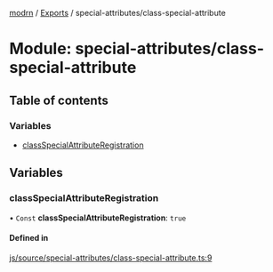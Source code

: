[modrn](../README.md) / [Exports](../modules.md) / special-attributes/class-special-attribute

# Module: special-attributes/class-special-attribute

## Table of contents

### Variables

- [classSpecialAttributeRegistration](special_attributes_class_special_attribute.md#classspecialattributeregistration)

## Variables

### classSpecialAttributeRegistration

• `Const` **classSpecialAttributeRegistration**: ``true``

#### Defined in

[js/source/special-attributes/class-special-attribute.ts:9](https://github.com/alexbfr/modrn/blob/e23b9e9/modrn.ts/js/source/special-attributes/class-special-attribute.ts#L9)
